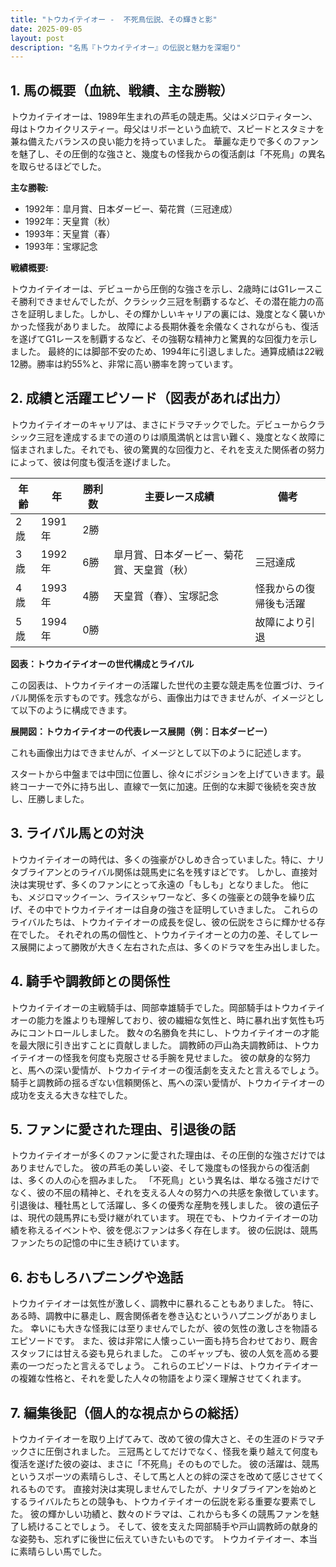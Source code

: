 ```yaml
---
title: "トウカイテイオー -  不死鳥伝説、その輝きと影"
date: 2025-09-05
layout: post
description: "名馬『トウカイテイオー』の伝説と魅力を深堀り"
---
```


## 1. 馬の概要（血統、戦績、主な勝鞍）

トウカイテイオーは、1989年生まれの芦毛の競走馬。父はメジロティターン、母はトウカイクリスティー。母父はリボーという血統で、スピードとスタミナを兼ね備えたバランスの良い能力を持っていました。  華麗な走りで多くのファンを魅了し、その圧倒的な強さと、幾度もの怪我からの復活劇は「不死鳥」の異名を取らせるほどでした。

**主な勝鞍:**

* 1992年：皐月賞、日本ダービー、菊花賞（三冠達成）
* 1992年：天皇賞（秋）
* 1993年：天皇賞（春）
* 1993年：宝塚記念

**戦績概要:**

トウカイテイオーは、デビューから圧倒的な強さを示し、2歳時にはG1レースこそ勝利できませんでしたが、クラシック三冠を制覇するなど、その潜在能力の高さを証明しました。しかし、その輝かしいキャリアの裏には、幾度となく襲いかかった怪我がありました。  故障による長期休養を余儀なくされながらも、復活を遂げてG1レースを制覇するなど、その強靭な精神力と驚異的な回復力を示しました。  最終的には脚部不安のため、1994年に引退しました。通算成績は22戦12勝。勝率は約55%と、非常に高い勝率を誇っています。


## 2. 成績と活躍エピソード（図表があれば出力）

トウカイテイオーのキャリアは、まさにドラマチックでした。デビューからクラシック三冠を達成するまでの道のりは順風満帆とは言い難く、幾度となく故障に悩まされました。それでも、彼の驚異的な回復力と、それを支えた関係者の努力によって、彼は何度も復活を遂げました。

| 年齢 | 年 | 勝利数 | 主要レース成績 | 備考 |
|---|---|---|---|---|
| 2歳 | 1991年 | 2勝 |  |  |
| 3歳 | 1992年 | 6勝 | 皐月賞、日本ダービー、菊花賞、天皇賞（秋） | 三冠達成 |
| 4歳 | 1993年 | 4勝 | 天皇賞（春）、宝塚記念 | 怪我からの復帰後も活躍 |
| 5歳 | 1994年 | 0勝 |  | 故障により引退 |


**図表：トウカイテイオーの世代構成とライバル**

この図表は、トウカイテイオーの活躍した世代の主要な競走馬を位置づけ、ライバル関係を示すものです。残念ながら、画像出力はできませんが、イメージとして以下のように構成できます。

**展開図：トウカイテイオーの代表レース展開（例：日本ダービー）**

これも画像出力はできませんが、イメージとして以下のように記述します。

スタートから中盤までは中団に位置し、徐々にポジションを上げていきます。最終コーナーで外に持ち出し、直線で一気に加速。圧倒的な末脚で後続を突き放し、圧勝しました。


## 3. ライバル馬との対決

トウカイテイオーの時代は、多くの強豪がひしめき合っていました。特に、ナリタブライアンとのライバル関係は競馬史に名を残すほどです。  しかし、直接対決は実現せず、多くのファンにとって永遠の「もしも」となりました。  他にも、メジロマックイーン、ライスシャワーなど、多くの強豪との競争を繰り広げ、その中でトウカイテイオーは自身の強さを証明していきました。  これらのライバルたちは、トウカイテイオーの成長を促し、彼の伝説をさらに輝かせる存在でした。  それぞれの馬の個性と、トウカイテイオーとの力の差、そしてレース展開によって勝敗が大きく左右された点は、多くのドラマを生み出しました。


## 4. 騎手や調教師との関係性

トウカイテイオーの主戦騎手は、岡部幸雄騎手でした。岡部騎手はトウカイテイオーの能力を誰よりも理解しており、彼の繊細な気性と、時に暴れ出す気性も巧みにコントロールしました。  数々の名勝負を共にし、トウカイテイオーの才能を最大限に引き出すことに貢献しました。  調教師の戸山為夫調教師は、トウカイテイオーの怪我を何度も克服させる手腕を見せました。  彼の献身的な努力と、馬への深い愛情が、トウカイテイオーの復活劇を支えたと言えるでしょう。  騎手と調教師の揺るぎない信頼関係と、馬への深い愛情が、トウカイテイオーの成功を支える大きな柱でした。


## 5. ファンに愛された理由、引退後の話

トウカイテイオーが多くのファンに愛された理由は、その圧倒的な強さだけではありませんでした。  彼の芦毛の美しい姿、そして幾度もの怪我からの復活劇は、多くの人の心を掴みました。  「不死鳥」という異名は、単なる強さだけでなく、彼の不屈の精神と、それを支える人々の努力への共感を象徴しています。  引退後は、種牡馬として活躍し、多くの優秀な産駒を残しました。  彼の遺伝子は、現代の競馬界にも受け継がれています。  現在でも、トウカイテイオーの功績を称えるイベントや、彼を偲ぶファンは多く存在します。  彼の伝説は、競馬ファンたちの記憶の中に生き続けています。


## 6. おもしろハプニングや逸話

トウカイテイオーは気性が激しく、調教中に暴れることもありました。  特に、ある時、調教中に暴走し、厩舎関係者を巻き込むというハプニングがありました。  幸いにも大きな怪我には至りませんでしたが、彼の気性の激しさを物語るエピソードです。  また、彼は非常に人懐っこい一面も持ち合わせており、厩舎スタッフには甘える姿も見られました。  このギャップも、彼の人気を高める要素の一つだったと言えるでしょう。  これらのエピソードは、トウカイテイオーの複雑な性格と、それを愛した人々の物語をより深く理解させてくれます。


## 7. 編集後記（個人的な視点からの総括）

トウカイテイオーを取り上げてみて、改めて彼の偉大さと、その生涯のドラマチックさに圧倒されました。  三冠馬としてだけでなく、怪我を乗り越えて何度も復活を遂げた彼の姿は、まさに「不死鳥」そのものでした。  彼の活躍は、競馬というスポーツの素晴らしさ、そして馬と人との絆の深さを改めて感じさせてくれるものです。  直接対決は実現しませんでしたが、ナリタブライアンを始めとするライバルたちとの競争も、トウカイテイオーの伝説を彩る重要な要素でした。  彼の輝かしい功績と、数々のドラマは、これからも多くの競馬ファンを魅了し続けることでしょう。  そして、彼を支えた岡部騎手や戸山調教師の献身的な姿勢も、忘れずに後世に伝えていきたいものです。  トウカイテイオー、本当に素晴らしい馬でした。
